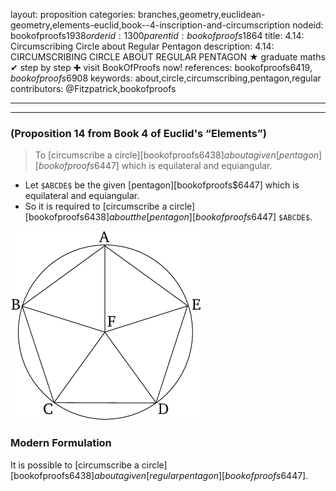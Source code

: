 layout: proposition
categories: branches,geometry,euclidean-geometry,elements-euclid,book--4-inscription-and-circumscription
nodeid: bookofproofs$1938
orderid: 1300
parentid: bookofproofs$1864
title: 4.14: Circumscribing Circle about Regular Pentagon
description: 4.14: CIRCUMSCRIBING CIRCLE ABOUT REGULAR PENTAGON &#9733; graduate maths &#10004; step by step &#10010; visit BookOfProofs now!
references: bookofproofs$6419,bookofproofs$6908
keywords: about,circle,circumscribing,pentagon,regular
contributors: @Fitzpatrick,bookofproofs

---


---

### (Proposition 14 from Book 4 of Euclid's “Elements”)

> To [circumscribe a circle][bookofproofs$6438] about a given [pentagon][bookofproofs$6447] which is equilateral and equiangular.
* Let `$ABCDE$` be the given [pentagon][bookofproofs$6447] which is equilateral and equiangular.
* So it is required to [circumscribe a circle][bookofproofs$6438] about the [pentagon][bookofproofs$6447] `$ABCDE$`.


![fig14e](https://github.com/bookofproofs/bookofproofs.github.io/blob/main/_sources/_assets/images/euclid/Book04/fig14e.png?raw=true)


### Modern Formulation

It is possible to [circumscribe a circle][bookofproofs$6438] about a given [regular pentagon][bookofproofs$6447].
